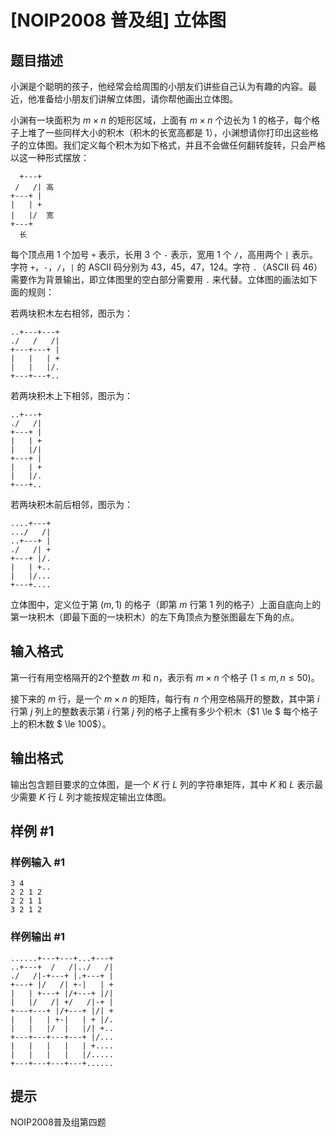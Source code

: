 # [NOIP2008 普及组] 立体图

## 题目描述

小渊是个聪明的孩子，他经常会给周围的小朋友们讲些自己认为有趣的内容。最近，他准备给小朋友们讲解立体图，请你帮他画出立体图。

小渊有一块面积为 $m \times n$ 的矩形区域，上面有 $m \times n$ 个边长为 $1$ 的格子，每个格子上堆了一些同样大小的积木（积木的长宽高都是 $1$），小渊想请你打印出这些格子的立体图。我们定义每个积木为如下格式，并且不会做任何翻转旋转，只会严格以这一种形式摆放：

<!-- ![](https://cdn.luogu.com.cn/upload/pic/21.png) -->
```
  +---+
 /   /| 高
+---+ |
|   | +
|   |/  宽
+---+
  长
```

每个顶点用 $1$ 个加号 `+` 表示，长用 $3$ 个 `-` 表示，宽用 $1$ 个 `/`，高用两个 `|` 表示。字符 `+`，`-`，`/`，`|` 的 ASCII 码分别为 $43$，$45$，$47$，$124$。字符 `.`（ASCII 码 $46$）需要作为背景输出，即立体图里的空白部分需要用 `.` 来代替。立体图的画法如下面的规则：

若两块积木左右相邻，图示为：


  <!-- ![](https://cdn.luogu.com.cn/upload/pic/22.png)  -->

```
..+---+---+
./   /   /|
+---+---+ |
|   |   | +
|   |   |/.
+---+---+..
```

若两块积木上下相邻，图示为：


  <!-- ![](https://cdn.luogu.com.cn/upload/pic/23.png)  -->

```
..+---+
./   /|
+---+ |
|   | +
|   |/|
+---+ |
|   | +
|   |/.
+---+..
```

若两块积木前后相邻，图示为：


  <!-- ![](https://cdn.luogu.com.cn/upload/pic/24.png)  -->

```
....+---+
.../   /|
..+---+ |
./   /| +
+---+ |/.
|   | +..
|   |/...
+---+....
```

立体图中，定义位于第 $(m,1)$ 的格子（即第 $m$ 行第 $1$ 列的格子）上面自底向上的第一块积木（即最下面的一块积木）的左下角顶点为整张图最左下角的点。

## 输入格式

第一行有用空格隔开的$2$个整数 $m$ 和 $n$，表示有 $m \times n$ 个格子 $(1 \le m,n \le 50)$。

接下来的 $m$ 行，是一个 $m \times n$ 的矩阵，每行有 $n$ 个用空格隔开的整数，其中第 $i$ 行第 $j$ 列上的整数表示第 $i$ 行第 $j$ 列的格子上摞有多少个积木（$1 \le $ 每个格子上的积木数 $ \le 100$）。

## 输出格式

输出包含题目要求的立体图，是一个 $K$ 行 $L$ 列的字符串矩阵，其中 $K$ 和 $L$ 表示最少需要 $K$ 行 $L$ 列才能按规定输出立体图。

## 样例 #1

### 样例输入 #1

```
3 4
2 2 1 2
2 2 1 1
3 2 1 2
```

### 样例输出 #1

```
......+---+---+...+---+
..+---+  /   /|../   /|
./   /|-+---+ |.+---+ |
+---+ |/   /| +-|   | +
|   | +---+ |/+---+ |/|
|   |/   /| +/   /|-+ |
+---+---+ |/+---+ |/| +
|   |   | +-|   | + |/.
|   |   |/  |   |/| +..
+---+---+---+---+ |/...
|   |   |   |   | +....
|   |   |   |   |/.....
+---+---+---+---+......
```

## 提示

NOIP2008普及组第四题
